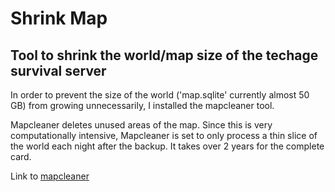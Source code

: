 # Shrink Map

## Tool to shrink the world/map size of the techage survival server

In order to prevent the size of the world ('map.sqlite' currently almost 50 GB) from growing unnecessarily, I installed the mapcleaner tool.

Mapcleaner deletes unused areas of the map. Since this is very computationally intensive, Mapcleaner is set to only process a thin slice of the world each night after the backup. It takes over 2 years for the complete card.

Link to [mapcleaner](https://github.com/minetest-go/mapcleaner)
